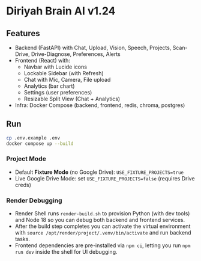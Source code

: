 # Diriyah Brain AI v1.24

## Features
- Backend (FastAPI) with Chat, Upload, Vision, Speech, Projects, Scan-Drive, Drive-Diagnose, Preferences, Alerts
- Frontend (React) with:
  - Navbar with Lucide icons
  - Lockable Sidebar (with Refresh)
  - Chat with Mic, Camera, File upload
  - Analytics (bar chart)
  - Settings (user preferences)
  - Resizable Split View (Chat + Analytics)
- Infra: Docker Compose (backend, frontend, redis, chroma, postgres)

## Run
```bash
cp .env.example .env
docker compose up --build
```

### Project Mode
- Default **Fixture Mode** (no Google Drive): `USE_FIXTURE_PROJECTS=true`
- Live Google Drive Mode: set `USE_FIXTURE_PROJECTS=false` (requires Drive creds)

### Render Debugging
- Render Shell runs `render-build.sh` to provision Python (with dev tools) and Node 18 so you can debug both backend and frontend services.
- After the build step completes you can activate the virtual environment with `source /opt/render/project/.venv/bin/activate` and run backend tasks.
- Frontend dependencies are pre-installed via `npm ci`, letting you run `npm run dev` inside the shell for UI debugging.
